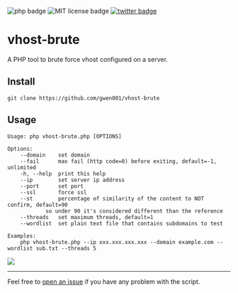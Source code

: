 <p align="left">
    <img src="https://img.shields.io/badge/php-%3E=5.5-blue" alt="php badge">
    <img src="https://img.shields.io/badge/license-MIT-green" alt="MIT license badge">
    <a href="https://twitter.com/intent/tweet?text=https%3a%2f%2fgithub.com%2fgwen001%2fvhost-brute%2f" target="_blank"><img src="https://img.shields.io/twitter/url?style=social&url=https%3A%2F%2Fgithub.com%2Fgwen001%2Fvhost-brute" alt="twitter badge"></a>
</p>

# vhost-brute

A PHP tool to brute force vhost configured on a server.  

## Install

```
git clone https://github.com/gwen001/vhost-brute
```

## Usage

```
Usage: php vhost-brute.php [OPTIONS]

Options:
	--domain	set domain
	--fail		max fail (http code=0) before exiting, default=-1, unlimited
	-h, --help	print this help
	--ip		set server ip address
	--port		set port
	--ssl		force ssl
	--st		percentage of similarity of the content to NOT confirm, default=90 
			so under 90 it's considered different than the reference
	--threads	set maximum threads, default=1
	--wordlist	set plain text file that contains subdomains to test

Examples:
	php vhost-brute.php --ip xxx.xxx.xxx.xxx --domain example.com --wordlist sub.txt --threads 5
```

<img src="https://raw.githubusercontent.com/gwen001/vhost-brute/master/preview.jpg" />

---

Feel free to [open an issue](/../../issues/) if you have any problem with the script.  

